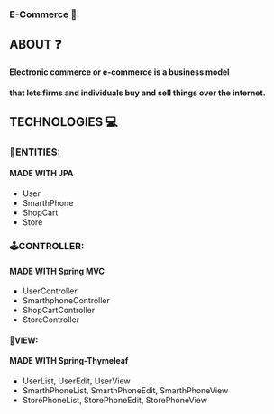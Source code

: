 ### E-Commerce 📱

## ABOUT ❓

#### Electronic commerce or e-commerce is a business model

#### that lets firms and individuals buy and sell things over the internet.

## TECHNOLOGIES 💻

### 👤ENTITIES:

#### MADE WITH JPA

- User
- SmarthPhone
- ShopCart
- Store

### 🕹CONTROLLER:

#### MADE WITH Spring MVC

- UserController
- SmarthphoneController
- ShopCartController
- StoreController

#### 🌁VIEW:

#### MADE WITH Spring-Thymeleaf

- UserList, UserEdit, UserView
- SmarthPhoneList, SmarthPhoneEdit, SmarthPhoneView
- StorePhoneList, StorePhoneEdit, StorePhoneView
